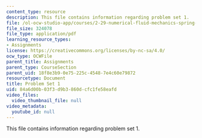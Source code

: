 ```yaml
---
content_type: resource
description: This file contains information regarding problem set 1.
file: /ol-ocw-studio-app/courses/2-29-numerical-fluid-mechanics-spring-2015/84a6d00b03f3d9b3860dcfc1fe58eafd_MIT2_29S15_PS1_SP2015_v3.pdf
file_size: 324078
file_type: application/pdf
learning_resource_types:
- Assignments
license: https://creativecommons.org/licenses/by-nc-sa/4.0/
ocw_type: OCWFile
parent_title: Assignments
parent_type: CourseSection
parent_uid: 18f8e3b9-0e75-225c-4548-7e4c60e79872
resourcetype: Document
title: Problem Set 1
uid: 84a6d00b-03f3-d9b3-860d-cfc1fe58eafd
video_files:
  video_thumbnail_file: null
video_metadata:
  youtube_id: null
---
```

This file contains information regarding problem set 1.
